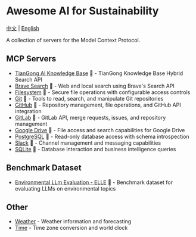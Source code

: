 
# Awesome AI for Sustainability

[中文](./README_CN.md) | [English](./README.md)

A collection of servers for the Model Context Protocol.

## MCP Servers

- [TianGong AI Knowledge Base](https://github.com/linancn/tiangong-ai-mcp/tree/main) 🏅 - TianGong Knowledge Base Hybrid Search API
- [Brave Search](https://github.com/modelcontextprotocol/servers/tree/main/src/brave-search) 🏅 - Web and local search using Brave's Search API
- [Filesystem](https://github.com/modelcontextprotocol/servers/tree/main/src/filesystem) 🏅 - Secure file operations with configurable access controls
- [Git](https://github.com/modelcontextprotocol/servers/tree/main/src/git) 🏅 - Tools to read, search, and manipulate Git repositories
- [GitHub](https://github.com/modelcontextprotocol/servers/tree/main/src/github) 🏅 - Repository management, file operations, and GitHub API integration
- [GitLab](https://github.com/modelcontextprotocol/servers/tree/main/src/gitlab) 🏅 - GitLab API, merge requests, issues, and repository management
- [Google Drive](https://github.com/modelcontextprotocol/servers/tree/main/src/gdrive) 🏅 - File access and search capabilities for Google Drive
- [PostgreSQL](https://github.com/modelcontextprotocol/servers/tree/main/src/postgres) 🏅 - Read-only database access with schema introspection
- [Slack](https://github.com/modelcontextprotocol/servers/tree/main/src/slack) 🏅 - Channel management and messaging capabilities
- [SQLite](https://github.com/modelcontextprotocol/servers/tree/main/src/sqlite) 🏅 - Database interaction and business intelligence queries

## Benchmark Dataset

- [Environmental LLm Evaluation - ELLE](https://elle.ceeai.net) 🏅 - Benchmark dataset for evaluating LLMs on environmental topics

## Other

- [Weather](https://github.com/iamjameskeane/weather-mcp-server) - Weather information and forecasting
- [Time](https://github.com/iamjameskeane/time-mcp-server) - Time zone conversion and world clock
